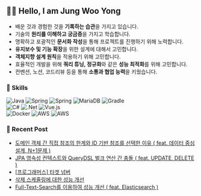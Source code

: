 ## 👨‍💻 Hello, I am Jung Woo Yong
- 배운 것과 경험한 것을 **기록하는 습관**을 가지고 있습니다.
- 기술의 **원리를 이해하고 궁금증**을 가지고 학습합니다.
- 명확하고 포괄적인 **문서화 작성**을 통해 프로젝트를 진행하기 위해 노력합니다.
- **유지보수 및 기능 확장**을 위한 설계에 대해서 고민합니다.
- **객체지향 설계 원칙**을 적용하기 위해 고민합니다.
- 효율적인 개발을 위해 **쿼리 튜닝, 정규화**와 같은 **성능 최적화**를 위해 고민합니다.
- 컨벤션, 노션, 코드리뷰 등을 통해 **소통과 협업 능력**을 키웠습니다.


### 📌 Skills
![Java](https://img.shields.io/badge/JAVA-007396.svg?style=flat-square&logo=openjdk&logoColor=white) ![Spring](https://img.shields.io/badge/SprintBoot-236DB33F.svg?style=flat-square&logo=springboot&logoColor=white) ![Spring](https://img.shields.io/badge/JPA-236DB33F.svg?style=flat-square&logo=JPA&logoColor=white) ![MariaDB](https://img.shields.io/badge/MariaDB-003545?style=flat-square&logo=mariadb&logoColor=white) ![Gradle](https://img.shields.io/badge/Gradle-02303A.svg?style=flat-square&logo=Gradle&logoColor=white) <br/>
![C#](https://img.shields.io/badge/-C%23-000000?logo=Csharp&style=flat-square)
![.Net](https://img.shields.io/badge/.NET-512BD4.svg?style=flat-square&logo=.net&logoColor=white) ![Vue.js](https://img.shields.io/badge/Vue.js-4FC08D.svg?style=flat-square&logo=vue.js&logoColor=white) <br/>
 ![Docker](https://img.shields.io/badge/Docker-%230db7ed.svg?style=flat-square&logo=docker&logoColor=white) ![AWS](https://img.shields.io/badge/AWS%20EC2-FF9900.svg?style=flat-square&logo=amazonec2&logoColor=white) ![AWS](https://img.shields.io/badge/AWS%20RDS-527FFF.svg?style=flat-square&logo=amazonrds&logoColor=white) 


  
### 📝 Recent Post 
<!-- BLOG-POST-LIST:START -->
- [도메인 객체 간 직접 참조의 한계와 ID 기반 참조를 선택한 이유 &lpar; feat. 데이터 중심 설계, N+1문제 &rpar;](https://velog.io/@wooyong99/%EB%8F%84%EB%A9%94%EC%9D%B8-%EA%B0%9D%EC%B2%B4-%EA%B0%84-%EC%A7%81%EC%A0%91-%EC%B0%B8%EC%A1%B0%EC%9D%98-%ED%95%9C%EA%B3%84%EC%99%80-ID-%EA%B8%B0%EB%B0%98-%EC%B0%B8%EC%A1%B0%EB%A5%BC-%EC%84%A0%ED%83%9D%ED%95%9C-%EC%9D%B4%EC%9C%A0-feat.-%EB%8D%B0%EC%9D%B4%ED%84%B0-%EC%A4%91%EC%8B%AC-%EC%84%A4%EA%B3%84-N1%EB%AC%B8%EC%A0%9C)
- [JPA 영속성 컨텍스트와 QueryDSL 벌크 연산 간 충돌 &lpar; feat. UPDATE, DELETE &rpar;](https://velog.io/@wooyong99/JPA-%EC%98%81%EC%86%8D%EC%84%B1-%EC%BB%A8%ED%85%8D%EC%8A%A4%ED%8A%B8%EC%99%80-QueryDSL-%EB%B2%8C%ED%81%AC-%EC%97%B0%EC%82%B0-%EA%B0%84-%EC%B6%A9%EB%8F%8C-feat.-UPDATE-DELETE)
- [[프로그래머스] 타겟 넘버](https://velog.io/@wooyong99/%ED%94%84%EB%A1%9C%EA%B7%B8%EB%9E%98%EB%A8%B8%EC%8A%A4-%ED%83%80%EA%B2%9F-%EB%84%98%EB%B2%84)
- [삭제 스케줄링에 대한 성능 개선](https://velog.io/@wooyong99/%EC%82%AD%EC%A0%9C-%EC%8A%A4%EC%BC%80%EC%A4%84%EB%A7%81%EC%97%90-%EB%8C%80%ED%95%9C-%EC%84%B1%EB%8A%A5-%EA%B0%9C%EC%84%A0)
- [Full-Text-Search를 이용하여 성능 개선 &lpar; feat. Elasticsearch &rpar;](https://velog.io/@wooyong99/Full-Text-Search%EB%A5%BC-%EC%9D%B4%EC%9A%A9%ED%95%98%EC%97%AC-%EC%84%B1%EB%8A%A5-%EA%B0%9C%EC%84%A0-feat.-Elasticsearch)
<!-- BLOG-POST-LIST:END -->

</div>
</div>

